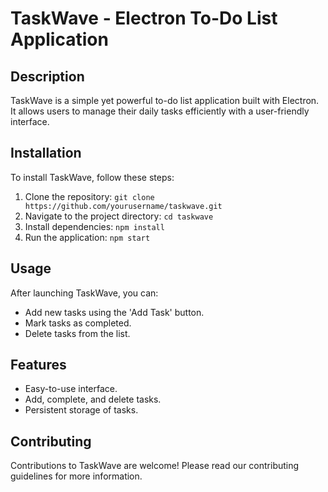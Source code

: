 # TaskWave - Electron To-Do List Application

## Description
TaskWave is a simple yet powerful to-do list application built with Electron. It allows users to manage their daily tasks efficiently with a user-friendly interface.

## Installation
To install TaskWave, follow these steps:
1. Clone the repository: `git clone https://github.com/yourusername/taskwave.git`
2. Navigate to the project directory: `cd taskwave`
3. Install dependencies: `npm install`
4. Run the application: `npm start`

## Usage
After launching TaskWave, you can:
- Add new tasks using the 'Add Task' button.
- Mark tasks as completed.
- Delete tasks from the list.

## Features
- Easy-to-use interface.
- Add, complete, and delete tasks.
- Persistent storage of tasks.

## Contributing
Contributions to TaskWave are welcome! Please read our contributing guidelines for more information.

